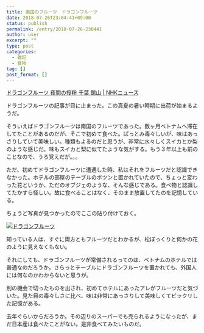 ```yaml
---
title: 南国のフルーツ　ドラゴンフルーツ
date: 2018-07-26T23:04:41+09:00
status: publish
permalink: /entry/2018-07-26-230441
author: user
excerpt: ""
type: post
categories:
  - 雑記
  - 食物
tag: []
post_format: []
---
```


[ドラゴンフルーツ 夜間の授粉 千葉 館山 | NHKニュース](https://www3.nhk.or.jp/news/html/20180725/k10011547761000.html)

ドラゴンフルーツの記事が目に止まった。この真夏の暑い時期に出荷が始まるようだ。

そういえばドラゴンフルーツは南国のフルーツであった。数ヶ月ベトナムへ滞在してたことがあるのだが、そこで初めて食べた。ぱっとみ毒々しいが、味はあっさりしていて美味しい。種類もよるのだと思うが、非常に水々しくスイカとか梨のような感じだ。味もスイカと梨に似てたような気がする。もう３年以上も前のことなので、うろ覚えだが。。。

ただ、初めてドラゴンフルーツに遭遇した時、私はそれをフルーツだと認識できなかった。ホテルの部屋のテーブルのポツンと置かれていたので、ちょっと変わった花というか、ただのオブジェのような、そんな感じである。食べ物と認識してたかすら怪しい。故に食べることはなく、そのまま放置してたのを記憶している。

ちょうど写真が見つかったのでここの貼り付けておく。

[![ドラゴンフルーツ](https://farm1.staticflickr.com/921/42744331465_f541e12372.jpg%E2%80%9D%E3%83%89%E3%83%A9%E3%82%B4%E3%83%B3%E3%83%95%E3%83%AB%E3%83%BC%E3%83%84%E2%80%9D)](https://www.exp-cards.net/)

知っている人は、すぐに両方ともフルーツだとわかるが、松ぼっくりと何かの花のように見えなくもない。

それにしても、ドラゴンフルーツが常備されるってのは、ベトナムのホテルでは普通なのだろうか。さらっとテーブルにドラゴンフルーツを置かれても、外国人には何なのかわからないと思うが。

別の機会で切ったものを出され、初めてホテルにあったアレがフルーツだと気づいた。見た目の毒々しさに比べ、味は非常にあっさりして美味しくてビックリした記憶がある。

去年ぐらいからだろうか。その辺りのスーパーでも売られるようになったが、まだ日本産は食べたことがない。是非食べてみたいものだ。

